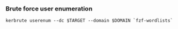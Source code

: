 ### Brute force user enumeration

```shell
kerbrute userenum --dc $TARGET --domain $DOMAIN `fzf-wordlists`
```